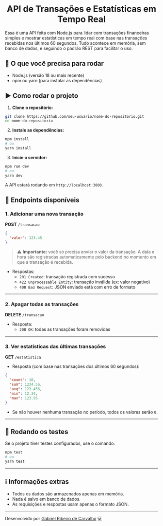 <h1 align="center">
  API de Transações e Estatísticas em Tempo Real
</h1>

Essa é uma API feita com Node.js para lidar com transações financeiras simples e mostrar estatísticas em tempo real com base nas transações recebidas nos últimos 60 segundos. Tudo acontece em memória, sem banco de dados, e seguindo o padrão REST para facilitar o uso.

## 🚀 O que você precisa para rodar

- Node.js (versão 18 ou mais recente)
- npm ou yarn (para instalar as dependências)

## ▶️ Como rodar o projeto

1. **Clone o repositório:**

```bash
git clone https://github.com/seu-usuario/nome-do-repositorio.git
cd nome-do-repositorio
```

2. **Instale as dependências:**

```bash
npm install
# ou
yarn install
```

3. **Inicie o servidor:**

```bash
npm run dev
# ou
yarn dev
```

A API estará rodando em `http://localhost:3000`.

## 🔌 Endpoints disponíveis

### 1. Adicionar uma nova transação

**POST** `/transacao`

```json
{
  "valor": 123.45
}
```

> ⚠️ **Importante:** você só precisa enviar o valor da transação. A data e hora são registradas automaticamente pelo backend no momento em que a transação é recebida.

- Respostas:
  - `201 Created`: transação registrada com sucesso
  - `422 Unprocessable Entity`: transação inválida (ex: valor negativo)
  - `400 Bad Request`: JSON enviado está com erro de formato

---

### 2. Apagar todas as transações

**DELETE** `/transacao`

- Resposta:
  - `200 OK`: todas as transações foram removidas

---

### 3. Ver estatísticas das últimas transações

**GET** `/estatistica`

- Resposta (com base nas transações dos últimos 60 segundos):

```json
{
  "count": 10,
  "sum": 1234.56,
  "avg": 123.456,
  "min": 12.34,
  "max": 123.56
}
```

- Se não houver nenhuma transação no período, todos os valores serão `0`.

---

## 🧪 Rodando os testes

Se o projeto tiver testes configurados, use o comando:

```bash
npm test
# ou
yarn test
```

---

## ℹ️ Informações extras

- Todos os dados são armazenados apenas em memória.
- Nada é salvo em banco de dados.
- As requisições e respostas usam apenas o formato JSON.

---

Desenvolvido por [Gabriel Ribeiro de Carvalho](https://github.com/fulldevgabriel) 💻
